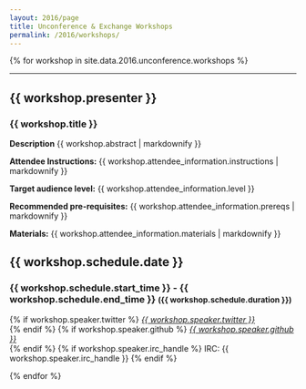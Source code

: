 ```yaml
---
layout: 2016/page
title: Unconference & Exchange Workshops
permalink: /2016/workshops/
---
```


{% for workshop in site.data.2016.unconference.workshops %}

<hr>

<div id="workshop">
<div class="container">
<div class="row">
    <div class="col-lg-8 col-md-8 col-sm-8 col-xs-8">
      <h2>{{ workshop.presenter }}</h2>
      <h3>{{ workshop.title }}</h3>
      <p><b>Description</b> {{ workshop.abstract | markdownify }}</p>
      <!-- <p> {{ workshop.attendee_information }} </p> -->
      <p><b>Attendee Instructions:</b> {{ workshop.attendee_information.instructions | markdownify }} </p>
      <p><b>Target audience level:</b> {{ workshop.attendee_information.level }} </p>
      <p><b>Recommended pre-requisites:</b> {{ workshop.attendee_information.prereqs | markdownify }} </p>
      <p><b>Materials:</b> {{ workshop.attendee_information.materials | markdownify }} </p>
</div>
<div class="col-lg-4 col-md-4 col-sm-4 col-xs-4">
<h2>{{ workshop.schedule.date }}</h2>
<h3>{{ workshop.schedule.start_time }} - {{ workshop.schedule.end_time }} <small>({{ workshop.schedule.duration }})</small></h3>
<p class="text-centered">
{% if workshop.speaker.twitter %}
<a href="http://twitter.com/{{ workshop.speaker.twitter }}">
 <i class="fa fa-twitter"> {{ workshop.speaker.twitter }}</i></a><br/>
{% endif %}
{% if workshop.speaker.github %}
<a href="http://github.com/{{ workshop.speaker.github }}">
 <i class="fa fa-github"> {{ workshop.speaker.github }}</i></a><br/>
{% endif %}
{% if workshop.speaker.irc_handle %}
IRC: {{ workshop.speaker.irc_handle }}</i>
{% endif %}
</p>
</div>
</div><!-- --/row ---->
</div><!-- --/container ---->
</div>
{% endfor %}